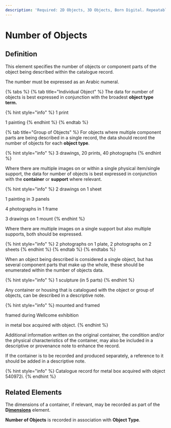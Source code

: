 ```yaml
---
description: 'Required: 2D Objects, 3D Objects, Born Digital. Repeatable.'
---
```


# Number of Objects

## Definition

This element specifies the number of objects or component parts of the object being described within the catalogue record.

The number must be expressed as an Arabic numeral.

{% tabs %}
{% tab title="Individual Object" %}
The data for number of objects is best expressed in conjunction with the broadest **object type term.**

{% hint style="info" %}
1 print

1 painting
{% endhint %}
{% endtab %}

{% tab title="Group of Objects" %}
For objects where multiple component parts are being described in a single record, the data should record the number of objects for each **object type**.

{% hint style="info" %}
3 drawings, 20 prints, 40 photographs
{% endhint %}

Where there are multiple images on or within a single physical item/single support, the data for number of objects is best expressed in conjunction with the **container** or **support** where relevant.

{% hint style="info" %}
2 drawings on 1 sheet

1 painting in 3 panels

4 photographs in 1 frame

3 drawings on 1 mount
{% endhint %}

Where there are multiple images on a single support but also multiple supports, both should be expressed.

{% hint style="info" %}
2 photographs on 1 plate, 2 photographs on 2 sheets
{% endhint %}
{% endtab %}
{% endtabs %}

When an object being described is considered a single object, but has several component parts that make up the whole, these should be enumerated within the number of objects data.

{% hint style="info" %}
1 sculpture (in 5 parts)
{% endhint %}

Any container or housing that is catalogued with the object or group of objects, can be described in a descriptive note.

{% hint style="info" %}
mounted and framed

framed during Wellcome exhibition

in metal box acquired with object.
{% endhint %}

Additional information written on the original container, the condition and/or the physical characteristics of the container, may also be included in a descriptive or provenance note to enhance the record.

If the container is to be recorded and produced separately, a reference to it should be added in a descriptive note.

{% hint style="info" %}
Catalogue record for metal box acquired with object 540972i.
{% endhint %}

## Related Elements

The dimensions of a container, if relevant, may be recorded as part of the **D**[**imensions**](dimensions.md) element.

**Number of Objects** is recorded in association with **Object Type**.

##
